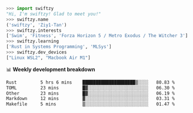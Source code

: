 ```python
>>> import swiftzy
"Hi, I'm swiftzy! Glad to meet you!"
>>> swiftzy.name
('swiftzy', 'Ziy1-Tan')
>>> swiftzy.interests
['Swim', 'Fitness', 'Forza Horizon 5 / Metro Exodus / The Witcher 3']
>>> swiftzy.learning
['Rust in Systems Programming', 'MLSys']
>>> swiftzy.dev_devices
["Linux WSL2", "Macbook Air M1"]
```
📊 **Weekly development breakdown**
<!--START_SECTION:waka-->

```txt
Rust         5 hrs 6 mins    ████████████████████▒░░░░   80.83 %
TOML         23 mins         █▓░░░░░░░░░░░░░░░░░░░░░░░   06.30 %
Other        23 mins         █▓░░░░░░░░░░░░░░░░░░░░░░░   06.19 %
Markdown     12 mins         ▓░░░░░░░░░░░░░░░░░░░░░░░░   03.31 %
Makefile     5 mins          ▒░░░░░░░░░░░░░░░░░░░░░░░░   01.47 %
```

<!--END_SECTION:waka-->
